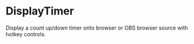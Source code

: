 # DisplayTimer
Display a count up/down timer onto browser or OBS browser source with hotkey controls.
